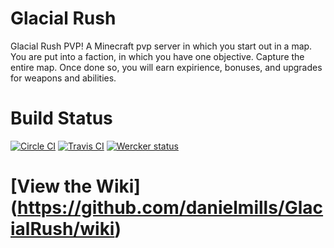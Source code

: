 # Glacial Rush
Glacial Rush PVP! A Minecraft pvp server in which you start out in a map. You are put into a faction, in which you have one objective. Capture the entire map. Once done so, you will earn expirience, bonuses, and upgrades for weapons and abilities.

# Build Status
[![Circle CI](https://circleci.com/gh/GlacialRush/GlacialServer/tree/master.svg?style=shield)](https://circleci.com/gh/GlacialRush/GlacialServer/tree/master)
[![Travis CI](https://travis-ci.org/GlacialRush/GlacialServer.svg)](https://travis-ci.org/GlacialRush/GlacialServer)
[![Wercker status](https://app.wercker.com/status/48bf8d464f1493ce0d4a595bd4de4c51/s "wercker status")](https://app.wercker.com/project/bykey/48bf8d464f1493ce0d4a595bd4de4c51)

# [View the Wiki] (https://github.com/danielmills/GlacialRush/wiki)
